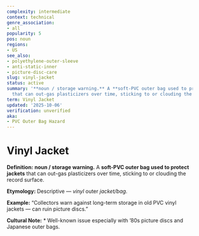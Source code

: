 ```yaml
---
complexity: intermediate
context: technical
genre_association:
- all
popularity: 5
pos: noun
regions:
- US
see_also:
- polyethylene-outer-sleeve
- anti-static-inner
- picture-disc-care
slug: vinyl-jacket
status: active
summary: '**noun / storage warning.** A **soft-PVC outer bag used to protect jackets**
  that can out-gas plasticizers over time, sticking to or clouding the record surface.'
term: Vinyl Jacket
updated: '2025-10-06'
verification: unverified
aka:
- PVC Outer Bag Hazard
---
```


# Vinyl Jacket

**Definition:** **noun / storage warning.** A **soft-PVC outer bag used to protect jackets** that can out-gas plasticizers over time, sticking to or clouding the record surface.

**Etymology:** Descriptive — *vinyl* outer *jacket/bag*.

**Example:** “Collectors warn against long-term storage in old PVC vinyl jackets — can ruin picture discs.”

**Cultural Note:** * Well-known issue especially with ’80s picture discs and Japanese outer bags.

